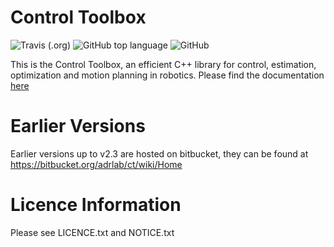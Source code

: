# Control Toolbox
![Travis (.org)](https://img.shields.io/travis/ethz-adrl/control-toolbox.svg?style=popout-square)
![GitHub top language](https://img.shields.io/github/languages/top/ethz-adrl/control-toolbox.svg?style=social)
![GitHub](https://img.shields.io/github/license/ethz-adrl/control-toolbox.svg?style=social)

This is the Control Toolbox, an efficient C++ library for control, estimation, optimization and motion planning in robotics.
Please find the documentation [here](https://adrlab.bitbucket.io/ct)

# Earlier Versions

Earlier versions up to v2.3 are hosted on bitbucket, they can be found at https://bitbucket.org/adrlab/ct/wiki/Home

# Licence Information

Please see LICENCE.txt and NOTICE.txt
